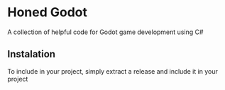 # Honed Godot

A collection of helpful code for Godot game development using C#

## Instalation

To include in your project, simply extract a release and include it in your project